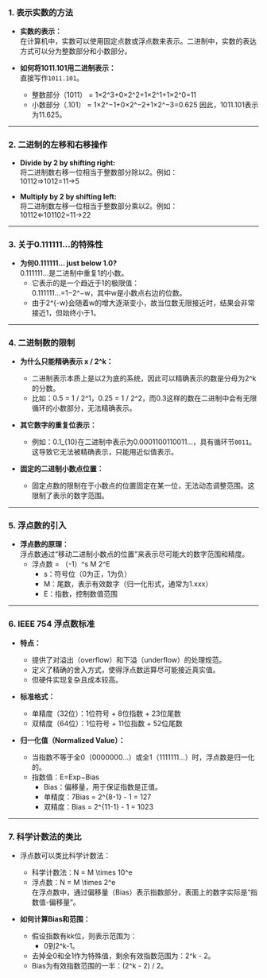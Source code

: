 ### 1. **表示实数的方法**

- **实数的表示：**  
    在计算机中，实数可以使用固定点数或浮点数来表示。二进制中，实数的表达方式可以分为整数部分和小数部分。
    
- **如何将1011.101用二进制表示：**  
    直接写作`1011.101`。
    
    - 整数部分（1011） = 1×2^3+0×2^2+1×2^1+1×2^0=11
    - 小数部分（.101） = 1×2^−1+0×2^−2+1×2^−3=0.625
        因此，1011.101表示为11.625。

---

### 2. **二进制的左移和右移操作**

- **Divide by 2 by shifting right:**  
    将二进制数右移一位相当于整数部分除以2。例如：  
    10112⇒1012=11→5
    
- **Multiply by 2 by shifting left:**  
    将二进制数左移一位相当于整数部分乘以2。例如：  
    10112⇐101102=11→22
    
---

### 3. **关于0.111111...的特殊性**

- **为何0.111111... just below 1.0?**  
    0.111111...是二进制中重复1的小数。
    - 它表示的是一个趋近于1的极限值：  
        0.111111...=1−2^−w，其中w是小数点右边的位数。
    - 由于2^{-w}会随着w的增大逐渐变小，故当位数无限接近时，结果会非常接近1，但始终小于1。

---

### 4. **二进制数的限制**

- **为什么只能精确表示 x / 2^k：**
    
    - 二进制表示本质上是以2为底的系统，因此可以精确表示的数是分母为2^k的分数。
    - 比如：0.5 = 1 / 2^1，0.25 = 1 / 2^2，而0.3这样的数在二进制中会有无限循环的小数部分，无法精确表示。
- **其它数字的重复位表示：**
    
    - 例如：0.1_{10}在二进制中表示为0.0001100110011...，具有循环节`0011`。这导致它无法被精确表示，只能用近似值表示。
- **固定的二进制小数点位置：**
    
    - 固定点数的限制在于小数点的位置固定在某一位，无法动态调整范围。这限制了表示的数字范围。

---

### 5. **浮点数的引入**

- **浮点数的原理：**  
    浮点数通过“移动二进制小数点的位置”来表示尽可能大的数字范围和精度。
    - 浮点数 = （-1）^s M 2^E
        - s：符号位（0为正，1为负）
        - M：尾数，表示有效数字（归一化形式，通常为1.xxx）
        - E：指数，控制数值范围

---

### 6. **IEEE 754 浮点数标准**

- **特点：**
    
    - 提供了对溢出（overflow）和下溢（underflow）的处理规范。
    - 定义了精确的舍入方式，使得浮点数运算尽可能接近真实值。
    - 但硬件实现复杂且成本较高。
- **标准格式：**
    
    - 单精度（32位）：1位符号 + 8位指数 + 23位尾数
    - 双精度（64位）：1位符号 + 11位指数 + 52位尾数
- **归一化值（Normalized Value）：**
    
    - 当指数不等于全0（0000000...）或全1（1111111...）时，浮点数是归一化的。
    - 指数值：E=Exp−Bias
        - Bias：偏移量，用于保证指数是正值。
        - 单精度：7Bias = 2^{8-1} - 1 = 127
        - 双精度：Bias = 2^{11-1} - 1 = 1023

---

### 7. **科学计数法的类比**

- 浮点数可以类比科学计数法：
    
    - 科学计数法：N = M \times 10^e
    - 浮点数：N = M \times 2^e  
        在浮点数中，通过偏移量（Bias）表示指数部分，表面上的数字实际是“指数值-偏移量”。
- **如何计算Bias和范围：**
    
    - 假设指数有kk位，则表示范围为：
        - 0到2^k-1。
    - 去掉全0和全1作为特殊值，剩余有效指数范围为：2^k - 2。
    - Bias为有效指数范围的一半：(2^k - 2) / 2。

